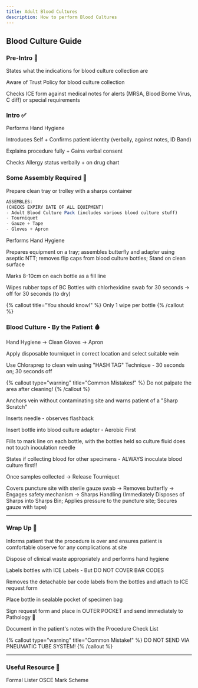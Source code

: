 ```yaml
---
title: Adult Blood Cultures
description: How to perform Blood Cultures
---
```


## Blood Culture Guide

### Pre-Intro 🧐

States what the indications for blood culture collection are

Aware of Trust Policy for blood culture collection

Checks ICE form against medical notes for alerts (MRSA, Blood Borne Virus, C diff) or special requirements

### Intro ✅

Performs Hand Hygiene

Introduces Self + Confirms patient identity (verbally, against notes, ID Band)

Explains procedure fully + Gains verbal consent

Checks Allergy status verbally + on drug chart

### Some Assembly Required 👷

Prepare clean tray or trolley with a sharps container

```js
ASSEMBLES:
(CHECKS EXPIRY DATE OF ALL EQUIPMENT)
- Adult Blood Culture Pack (includes various blood culture stuff)
- Tourniquet
- Gauze + Tape
- Gloves + Apron
```

Performs Hand Hygiene

Prepares equipment on a tray; assembles butterfly and adapter using aseptic NTT; removes flip caps from blood culture bottles; Stand on clean surface

Marks 8-10cm on each bottle as a fill line

Wipes rubber tops of BC Bottles with chlorhexidine swab for 30 seconds -> off for 30 seconds (to dry)

{% callout title="You should know!" %}
Only 1 wipe per bottle
{% /callout %}

### Blood Culture - By the Patient 🩸

Hand Hygiene -> Clean Gloves -> Apron

Apply disposable tourniquet in correct location and select suitable vein

Use Chloraprep to clean vein using "HASH TAG" Technique - 30 seconds on; 30 seconds off

{% callout type="warning" title="Common Mistakes!" %}
Do not palpate the area after cleaning!
{% /callout %}

Anchors vein without contaminating site and warns patient of a "Sharp Scratch"

Inserts needle - observes flashback

Insert bottle into blood culture adapter - Aerobic First

Fills to mark line on each bottle, with the bottles held so culture fluid does not touch inoculation needle

States if collecting blood for other specimens - ALWAYS inoculate blood culture first!!

Once samples collected -> Release Tourniquet

Covers puncture site with sterile gauze swab -> Removes butterfly -> Engages safety mechanism -> Sharps Handling (Immediately Disposes of Sharps into Sharps Bin; Applies pressure to the puncture site; Secures gauze with tape)

---

### Wrap Up 🎁

Informs patient that the procedure is over and ensures patient is comfortable observe for any complications at site

Dispose of clinical waste appropriately and performs hand hygiene

Labels bottles with ICE Labels - But DO NOT COVER BAR CODES

Removes the detachable bar code labels from the bottles and attach to ICE request form

Place bottle in sealable pocket of specimen bag

Sign request form and place in OUTER POCKET and send immediately to Pathology 🏃

Document in the patient's notes with the Procedure Check List

{% callout type="warning" title="Common Mistake!" %}
DO NOT SEND VIA PNEUMATIC TUBE SYSTEM!
{% /callout %}

---

### Useful Resource 📖

Formal Lister OSCE Mark Scheme

